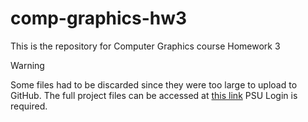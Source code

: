 # comp-graphics-hw3

This is the repository for Computer Graphics course Homework 3

> [!WARNING]
> Some files had to be discarded since they were too large to upload to GitHub. The full project files can be accessed at [this link](https://pennstateoffice365-my.sharepoint.com/:u:/g/personal/ymw5417_psu_edu/ES0aEl2JXH9Itvpg7Z3dlxwB7GlilBzGDgqGxSMJCpMDvQ?e=bfoaM8) PSU Login is required.
